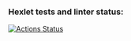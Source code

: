 ### Hexlet tests and linter status:
[![Actions Status](https://github.com/AAvchinnikova/java-project-78/actions/workflows/hexlet-check.yml/badge.svg)](https://github.com/AAvchinnikova/java-project-78/actions)